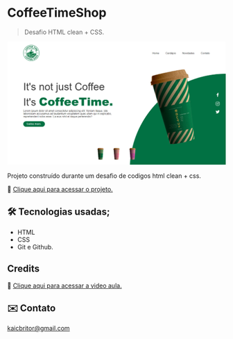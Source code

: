 # CoffeeTimeShop

> Desafio HTML clean + CSS.

![preview](preview.png)


Projeto construído durante um desafio de codigos html clean + css.

🔗 [Clique aqui para acessar o projeto.](http://kaicbrito.github.io/)



## 🛠 Tecnologias usadas;

- HTML
- CSS
- Git e Github.


## Credits
🔗 [Clique aqui para acessar a video aula.](https://youtu.be/91Q6RvKvd7o)

## ✉️ Contato 

kaicbritor@gmail.com
 
